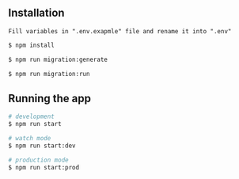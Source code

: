 ## Installation
```Fill variables in ".env.exapmle" file and rename it into ".env"```

```bash
$ npm install

$ npm run migration:generate

$ npm run migration:run
```

## Running the app

```bash
# development
$ npm run start

# watch mode
$ npm run start:dev

# production mode
$ npm run start:prod
```